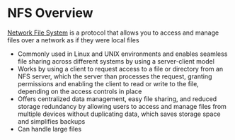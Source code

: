 # NFS Overview

[Network File System](https://www.lenovo.com/ca/en/glossary/network-file-system-nfs/?orgRef=https%253A%252F%252Fwww.google.com%252F) is a protocol that allows you to access and manage files over a network as if they were local files

* Commonly used in Linux and UNIX environments and enables seamless file sharing across different systems by using a server-client model
* Works by using a client to request access to a file or directory from an NFS server, which the server than processes the request, granting permissions and enabling the client to read or write to the file, depending on the access controls in place
* Offers centralized data management, easy file sharing, and reduced storage redundancy by allowing users to access and manage files from multiple devices without duplicating data, which saves storage space and simplifies backups
* Can handle large files
